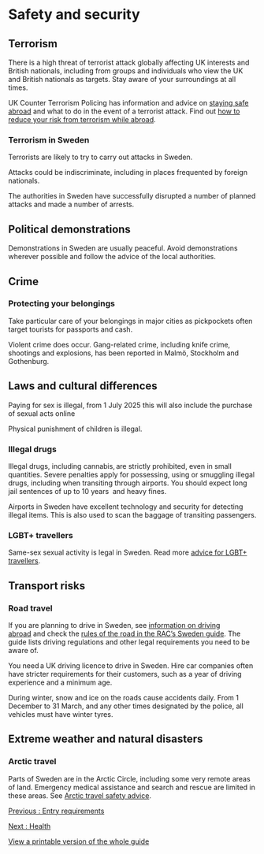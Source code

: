 # Safety and security

## Terrorism

There is a high threat of terrorist attack globally affecting UK interests and British nationals, including from groups and individuals who view the UK and British nationals as targets. Stay aware of your surroundings at all times.

UK Counter Terrorism Policing has information and advice on [staying safe abroad](https://www.counterterrorism.police.uk/safetyadvice/) and what to do in the event of a terrorist attack. Find out [how to reduce your risk from terrorism while abroad](https://www.gov.uk/guidance/reduce-your-risk-from-terrorism-while-abroad).

### Terrorism in Sweden

Terrorists are likely to try to carry out attacks in Sweden.

Attacks could be indiscriminate, including in places frequented by foreign nationals.

The authorities in Sweden have successfully disrupted a number of planned attacks and made a number of arrests.

## Political demonstrations

Demonstrations in Sweden are usually peaceful. Avoid demonstrations wherever possible and follow the advice of the local authorities.

## Crime

### Protecting your belongings

Take particular care of your belongings in major cities as pickpockets often target tourists for passports and cash.

Violent crime does occur. Gang-related crime, including knife crime, shootings and explosions, has been reported in Malmö, Stockholm and Gothenburg.

## Laws and cultural differences

Paying for sex is illegal, from 1 July 2025 this will also include the purchase of sexual acts online

Physical punishment of children is illegal.

### Illegal drugs

Illegal drugs, including cannabis, are strictly prohibited, even in small quantities. Severe penalties apply for possessing, using or smuggling illegal drugs, including when transiting through airports. You should expect long jail sentences of up to 10 years  and heavy fines.

Airports in Sweden have excellent technology and security for detecting illegal items. This is also used to scan the baggage of transiting passengers.

### LGBT+ travellers

Same-sex sexual activity is legal in Sweden. Read more [advice for LGBT+ travellers](https://www.gov.uk/lesbian-gay-bisexual-and-transgender-foreign-travel-advice).

## Transport risks

### Road travel

If you are planning to drive in Sweden, see [information on driving abroad](https://www.gov.uk/driving-abroad) and check the [rules of the road in the RAC’s Sweden guide](https://www.rac.co.uk/drive/travel/country/sweden/). The guide lists driving regulations and other legal requirements you need to be aware of.

You need a UK driving licence to drive in Sweden. Hire car companies often have stricter requirements for their customers, such as a year of driving experience and a minimum age.

During winter, snow and ice on the roads cause accidents daily. From 1 December to 31 March, and any other times designated by the police, all vehicles must have winter tyres.

## Extreme weather and natural disasters

### Arctic travel

Parts of Sweden are in the Arctic Circle, including some very remote areas of land. Emergency medical assistance and search and rescue are limited in these areas. See [Arctic travel safety advice](https://www.gov.uk/guidance/arctic-travel-safety-advice).

[Previous
:
Entry requirements](/foreign-travel-advice/sweden/entry-requirements)

[Next
:
Health](/foreign-travel-advice/sweden/health)

[View a printable version of the whole guide](/foreign-travel-advice/sweden/print)